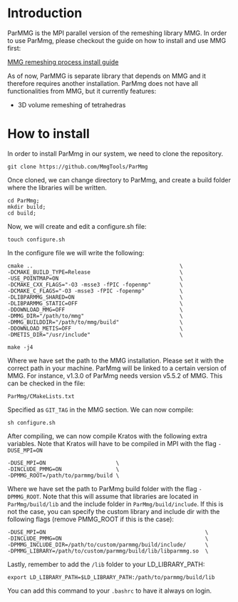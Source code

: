 # Introduction

ParMMG is the MPI parallel version of the remeshing library MMG. In order to use ParMmg, please checkout the guide on how to install and use MMG first:

[MMG remeshing process install guide](https://github.com/KratosMultiphysics/Kratos/wiki/%5BUtilities%5D-MMG-Process)

As of now, ParMMG is separate library that depends on MMG and it therefore requires another installation. ParMmg does not have all functionalities from MMG, but it currently features:
* 3D volume remeshing of tetrahedras

# How to install

In order to install ParMmg in our system, we need to clone the repository. 

    git clone https://github.com/MmgTools/ParMmg

Once cloned, we can change directory to ParMmg, and create a build folder where the libraries will be written. 

    cd ParMmg;
    mkdir build;
    cd build;
      
Now, we will create and edit a configure.sh file:

    touch configure.sh

In the configure file we will write the following:

    cmake ..                                              \
    -DCMAKE_BUILD_TYPE=Release                            \
    -USE_POINTMAP=ON                                      \
    -DCMAKE_CXX_FLAGS="-O3 -msse3 -fPIC -fopenmp"         \
    -DCMAKE_C_FLAGS="-O3 -msse3 -fPIC -fopenmp"           \
    -DLIBPARMMG_SHARED=ON                                 \
    -DLIBPARMMG_STATIC=OFF                                \
    -DDOWNLOAD_MMG=OFF                                    \
    -DMMG_DIR="/path/to/mmg"                              \
    -DMMG_BUILDDIR="/path/to/mmg/build"                   \
    -DDOWNLOAD_METIS=OFF                                  \
    -DMETIS_DIR="/usr/include"                            \

    make -j4


Where we have set the path to the MMG installation. Please set it with the correct path in your machine. ParMmg will be linked to a certain version of MMG. For instance, v1.3.0 of ParMmg needs version v5.5.2 of MMG. This can be checked in the file:

    ParMmg/CMakeLists.txt

Specified as `GIT_TAG` in the MMG section. We can now compile:

    sh configure.sh


After compiling, we can now compile Kratos with the following extra variables. Note that Kratos will have to be compiled in MPI with the flag `-DUSE_MPI=ON`

    -DUSE_MPI=ON                      \
    -DINCLUDE_PMMG=ON                 \
    -DPMMG_ROOT=/path/to/parmmg/build \

Where we have set the path to ParMmg build folder with the flag `-DPMMG_ROOT`. Note that this will assume that libraries are located in `ParMmg/build/lib` and the include folder in `ParMmg/build/include`. If this is not the case, you can specify the custom library and include dir with the following flags (remove PMMG_ROOT if this is the case):

    -DUSE_MPI=ON                                                  \
    -DINCLUDE_PMMG=ON                                             \
    -DPMMG_INCLUDE_DIR=/path/to/custom/parmmg/build/include/      \
    -DPMMG_LIBRARY=/path/to/custom/parmmg/build/lib/libparmmg.so  \

Lastly, remember to add the `/lib` folder to  your LD_LIBRARY_PATH:

    export LD_LIBRARY_PATH=$LD_LIBRARY_PATH:/path/to/parmmg/build/lib

You can add this command to your `.bashrc` to have it always on login. 